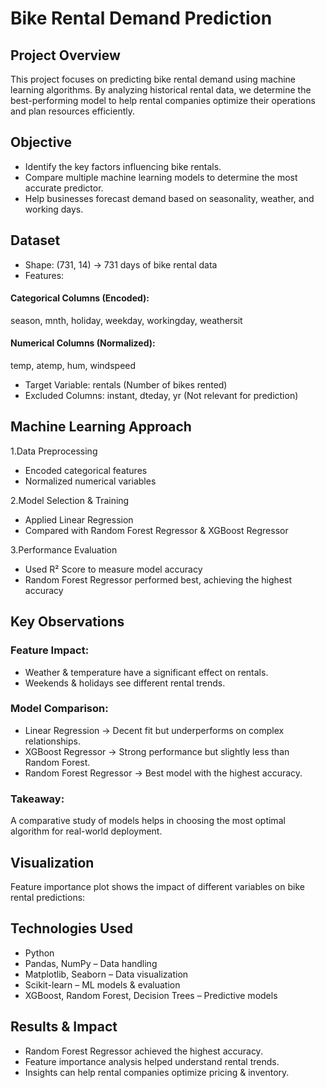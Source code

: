 # Bike Rental Demand Prediction

## Project Overview
This project focuses on predicting bike rental demand using machine learning algorithms. By analyzing historical rental data, we determine the best-performing model to help rental companies optimize their operations and plan resources efficiently.

## Objective
 - Identify the key factors influencing bike rentals.
 - Compare multiple machine learning models to determine the most accurate predictor.
 - Help businesses forecast demand based on seasonality, weather, and working days.

## Dataset
 - Shape: (731, 14) → 731 days of bike rental data
 - Features:
#### Categorical Columns (Encoded):
season, mnth, holiday, weekday, workingday, weathersit
#### Numerical Columns (Normalized):
temp, atemp, hum, windspeed
 - Target Variable: rentals (Number of bikes rented)
 - Excluded Columns: instant, dteday, yr (Not relevant for prediction)

## Machine Learning Approach

1.Data Preprocessing
 - Encoded categorical features
 - Normalized numerical variables

2.Model Selection & Training
 - Applied Linear Regression
 - Compared with Random Forest Regressor & XGBoost Regressor

3.Performance Evaluation
 - Used R² Score to measure model accuracy
 - Random Forest Regressor performed best, achieving the highest accuracy

## Key Observations
### Feature Impact:
 - Weather & temperature have a significant effect on rentals.
 - Weekends & holidays see different rental trends.
### Model Comparison:
 - Linear Regression → Decent fit but underperforms on complex relationships.
 - XGBoost Regressor → Strong performance but slightly less than Random Forest.
 - Random Forest Regressor → Best model with the highest accuracy.
### Takeaway:
A comparative study of models helps in choosing the most optimal algorithm for real-world deployment.

## Visualization
Feature importance plot shows the impact of different variables on bike rental predictions:

## Technologies Used
 - Python
 - Pandas, NumPy – Data handling
 - Matplotlib, Seaborn – Data visualization
 - Scikit-learn – ML models & evaluation
 - XGBoost, Random Forest, Decision Trees – Predictive models

## Results & Impact
 - Random Forest Regressor achieved the highest accuracy.
 - Feature importance analysis helped understand rental trends.
 - Insights can help rental companies optimize pricing & inventory.
